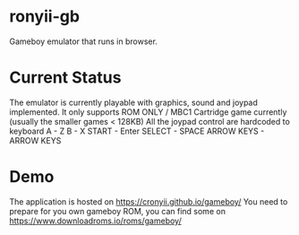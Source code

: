 # ronyii-gb
Gameboy emulator that runs in browser.

# Current Status
The emulator is currently playable with graphics, sound and joypad implemented.
It only supports ROM ONLY / MBC1 Cartridge game currently (usually the smaller games < 128KB)
All the joypad control are hardcoded to keyboard
A - Z
B - X
START - Enter
SELECT - SPACE
ARROW KEYS - ARROW KEYS

# Demo
The application is hosted on https://cronyii.github.io/gameboy/
You need to prepare for you own gameboy ROM, you can find some on https://www.downloadroms.io/roms/gameboy/
